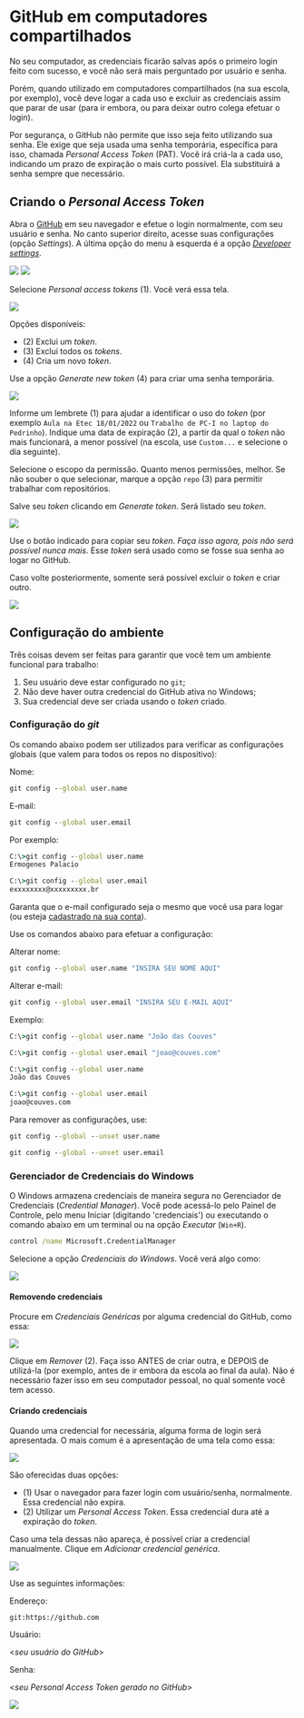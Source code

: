 
# GitHub em computadores compartilhados

No seu computador, as credenciais ficarão salvas após o primeiro login feito com sucesso, e você não será mais perguntado por usuário e senha.

Porém, quando utilizado em computadores compartilhados (na sua escola, por exemplo), você deve logar a cada uso e excluir as credenciais assim que parar de usar (para ir embora, ou para deixar outro colega efetuar o login).

Por segurança, o GitHub não permite que isso seja feito utilizando sua senha. Ele exige que seja usada uma senha temporária, específica para isso, chamada _Personal Access Token_ (PAT). Você irá criá-la a cada uso, indicando um prazo de expiração o mais curto possível. Ela substituirá a senha sempre que necessário.

## Criando o _Personal Access Token_

Abra o [GitHub](https://github.com/login) em seu navegador e efetue o login normalmente, com seu usuário e senha. No canto superior direito, acesse suas configurações (opção _Settings_). A última opção do menu à esquerda é a opção [_Developer settings_](https://github.com/settings/apps).

![](github-login-settings.png)
![](github-login-settings-dev.png)

Selecione _Personal access tokens_ (1). Você verá essa tela.

![](github-login-settings-dev-pat.png)

Opções disponíveis:

- (2) Exclui um _token_.
- (3) Exclui todos os _tokens_.
- (4) Cria um novo _token_.

Use a opção _Generate new token_ (4) para criar uma senha temporária.

![](github-login-settings-dev-pat-new.png)

Informe um lembrete (1) para ajudar a identificar o uso do _token_ (por exemplo `Aula na Etec 18/01/2022` ou `Trabalho de PC-I no laptop do Pedrinho`). Indique uma data de expiração (2), a partir da qual o _token_ não mais funcionará, a menor possível (na escola, use `Custom...` e selecione o dia seguinte).

Selecione o escopo da permissão. Quanto menos permissões, melhor. Se não souber o que selecionar, marque a opção `repo` (3) para permitir trabalhar com repositórios.

Salve seu _token_ clicando em _Generate token_. Será listado seu _token_.

![](github-login-settings-dev-pat-new-key.png)

Use o botão indicado para copiar seu _token_. _Faça isso agora, pois não será possível nunca mais._ Esse _token_ será usado como se fosse sua senha ao logar no GitHub.

Caso volte posteriormente, somente será possível excluir o _token_ e criar outro.

![](github-login-settings-dev-pat-new-key-02.png)

## Configuração do ambiente

Três coisas devem ser feitas para garantir que você tem um ambiente funcional para trabalho:

1. Seu usuário deve estar configurado no `git`;
2. Não deve haver outra credencial do GitHub ativa no Windows;
3. Sua credencial deve ser criada usando o _token_ criado.

### Configuração do _git_

Os comando abaixo podem ser utilizados para verificar as configurações globais (que valem para todos os repos no dispositivo):

Nome:
```cmd
git config --global user.name
```

E-mail:
```cmd
git config --global user.email
```

Por exemplo:
```cmd
C:\>git config --global user.name
Ermogenes Palacio

C:\>git config --global user.email
exxxxxxxx@xxxxxxxxx.br
```

Garanta que o e-mail configurado seja o mesmo que você usa para logar (ou esteja [cadastrado na sua conta](https://github.com/settings/emails)).

Use os comandos abaixo para efetuar a configuração:

Alterar nome:
```cmd
git config --global user.name "INSIRA SEU NOME AQUI"
```

Alterar e-mail:
```cmd
git config --global user.email "INSIRA SEU E-MAIL AQUI"
```

Exemplo:
```cmd
C:\>git config --global user.name "João das Couves"

C:\>git config --global user.email "joao@couves.com"

C:\>git config --global user.name
João das Couves

C:\>git config --global user.email
joao@couves.com
```

Para remover as configurações, use:

```cmd
git config --global --unset user.name
```

```cmd
git config --global --unset user.email
```

### Gerenciador de Credenciais do Windows

O Windows armazena credenciais de maneira segura no Gerenciador de Credenciais (_Credential Manager_). Você pode acessá-lo pelo Painel de Controle, pelo menu Iniciar (digitando 'credenciais') ou executando o comando abaixo em um terminal ou na opção _Executar_ (`Win+R`).

```cmd
control /name Microsoft.CredentialManager
```

Selecione a opção _Credenciais do Windows_. Você verá algo como:

![](github-login-wincred.png)

#### Removendo credenciais

Procure em _Credenciais Genéricas_ por alguma credencial do GitHub, como essa:

![](github-login-wincred-git.png)

Clique em _Remover_ (2). Faça isso ANTES de criar outra, e DEPOIS de utilizá-la (por exemplo, antes de ir embora da escola ao final da aula). Não é necessário fazer isso em seu computador pessoal, no qual somente você tem acesso.

#### Criando credenciais

Quando uma credencial for necessária, alguma forma de login será apresentada. O mais comum é a apresentação de uma tela como essa:

![](github-login-wincred-git-login.png)

São oferecidas duas opções:

- (1) Usar o navegador para fazer login com usuário/senha, normalmente. Essa credencial não expira.
- (2) Utilizar um _Personal Access Token_. Essa credencial dura até a expiração do _token_.

Caso uma tela dessas não apareça, é possível criar a credencial manualmente. Clique em _Adicionar credencial genérica_.

![](github-login-wincred-git-newgeneric.png)

Use as seguintes informações:

Endereço:
```
git:https://github.com
```

Usuário:

<_seu usuário do GitHub_>

Senha:

<_seu Personal Access Token gerado no GitHub_>

![](github-login-wincred-git-newcred.png)

